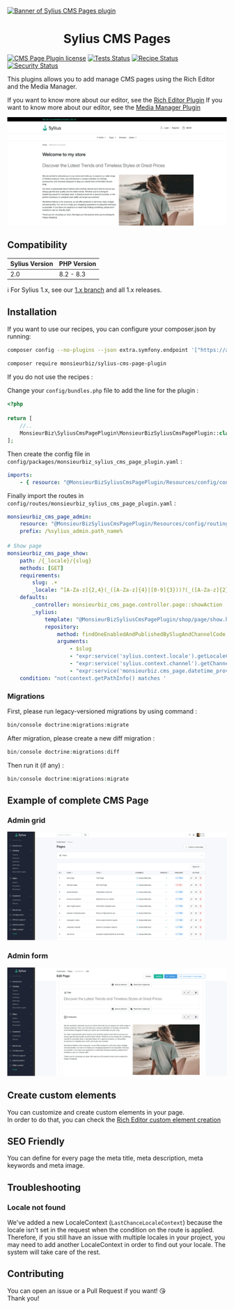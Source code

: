 [![Banner of Sylius CMS Pages plugin](docs/images/banner.jpg)](https://monsieurbiz.com/agence-web-experte-sylius)

<h1 align="center">Sylius CMS Pages</h1>

[![CMS Page Plugin license](https://img.shields.io/github/license/monsieurbiz/SyliusCmsPagePlugin?public)](https://github.com/monsieurbiz/SyliusCmsPagePlugin/blob/master/LICENSE.txt)
[![Tests Status](https://img.shields.io/github/actions/workflow/status/monsieurbiz/SyliusCmsPagePlugin/tests.yaml?branch=master&logo=github)](https://github.com/monsieurbiz/SyliusCmsPagePlugin/actions?query=workflow%3ATests)
[![Recipe Status](https://img.shields.io/github/actions/workflow/status/monsieurbiz/SyliusCmsPagePlugin/recipe.yaml?branch=master&label=recipes&logo=github)](https://github.com/monsieurbiz/SyliusCmsPagePlugin/actions?query=workflow%3ASecurity)
[![Security Status](https://img.shields.io/github/actions/workflow/status/monsieurbiz/SyliusCmsPagePlugin/security.yaml?branch=master&label=security&logo=github)](https://github.com/monsieurbiz/SyliusCmsPagePlugin/actions?query=workflow%3ASecurity)

This plugins allows you to add manage CMS pages using the Rich Editor and the Media Manager.

If you want to know more about our editor, see the [Rich Editor Plugin](https://github.com/monsieurbiz/SyliusRichEditorPlugin)
If you want to know more about our editor, see the [Media Manager Plugin](https://github.com/monsieurbiz/SyliusRichEditorPlugin)

![Example of CMS Page display](screenshots/front-example.png)

## Compatibility

| Sylius Version | PHP Version     |
|----------------|-----------------|
| 2.0            | 8.2 - 8.3       |

ℹ️ For Sylius 1.x, see our [1.x branch](https://github.com/monsieurbiz/SyliusCmsPagePlugin/tree/1.x) and all 1.x releases.

## Installation

If you want to use our recipes, you can configure your composer.json by running:

```bash
composer config --no-plugins --json extra.symfony.endpoint '["https://api.github.com/repos/monsieurbiz/symfony-recipes/contents/index.json?ref=flex/master","flex://defaults"]'
```

```bash
composer require monsieurbiz/sylius-cms-page-plugin
```

If you do not use the recipes : 

Change your `config/bundles.php` file to add the line for the plugin : 

```php
<?php

return [
    //..
    MonsieurBiz\SyliusCmsPagePlugin\MonsieurBizSyliusCmsPagePlugin::class => ['all' => true],
];
```

Then create the config file in `config/packages/monsieurbiz_sylius_cms_page_plugin.yaml` :

```yaml
imports:
    - { resource: "@MonsieurBizSyliusCmsPagePlugin/Resources/config/config.yaml" }
```

Finally import the routes in `config/routes/monsieurbiz_sylius_cms_page_plugin.yaml` : 

```yaml
monsieurbiz_cms_page_admin:
    resource: "@MonsieurBizSyliusCmsPagePlugin/Resources/config/routing/admin.yaml"
    prefix: /%sylius_admin.path_name%

# Show page
monsieurbiz_cms_page_show:
    path: /{_locale}/{slug}
    methods: [GET]
    requirements:
        slug: .+
        _locale: ^[A-Za-z]{2,4}(_([A-Za-z]{4}|[0-9]{3}))?(_([A-Za-z]{2}|[0-9]{3}))?$
    defaults:
        _controller: monsieurbiz_cms_page.controller.page::showAction
        _sylius:
            template: "@MonsieurBizSyliusCmsPagePlugin/shop/page/show.html.twig"
            repository:
                method: findOneEnabledAndPublishedBySlugAndChannelCode
                arguments:
                    - $slug
                    - "expr:service('sylius.context.locale').getLocaleCode()"
                    - "expr:service('sylius.context.channel').getChannel().getCode()"
                    - "expr:service('monsieurbiz.cms_page.datetime_provider').now()"
    condition: "not(context.getPathInfo() matches '
```

### Migrations

First, please run legacy-versioned migrations by using command :

```bash
bin/console doctrine:migrations:migrate
```

After migration, please create a new diff migration :

```php
bin/console doctrine:migrations:diff
```

Then run it (if any) : 

```php
bin/console doctrine:migrations:migrate
```

## Example of complete CMS Page

### Admin grid

![Admin grid](screenshots/admin-grid.png)

### Admin form

![Admin form](screenshots/admin-form.png)

## Create custom elements

You can customize and create custom elements in your page.  
In order to do that, you can check the [Rich Editor custom element creation](https://github.com/monsieurbiz/SyliusRichEditorPlugin#create-your-own-elements)

## SEO Friendly

You can define for every page the meta title, meta description, meta 
keywords and meta image.

## Troubleshooting

### Locale not found

We've added a new LocaleContext (`LastChanceLocaleContext`) because the locale isn't set in the request when the
condition on the route is applied.  
Therefore, if you still have an issue with multiple locales in your project, you may need to add another LocaleContext
in order to find out your locale. The system will take care of the rest.

## Contributing

You can open an issue or a Pull Request if you want! 😘  
Thank you!
